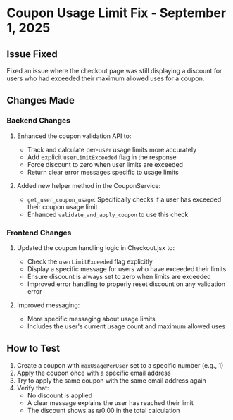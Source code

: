 # Coupon Usage Limit Fix - September 1, 2025

## Issue Fixed
Fixed an issue where the checkout page was still displaying a discount for users who had exceeded their maximum allowed uses for a coupon.

## Changes Made

### Backend Changes

1. Enhanced the coupon validation API to:
   - Track and calculate per-user usage limits more accurately
   - Add explicit `userLimitExceeded` flag in the response
   - Force discount to zero when user limits are exceeded
   - Return clear error messages specific to usage limits

2. Added new helper method in the CouponService:
   - `get_user_coupon_usage`: Specifically checks if a user has exceeded their coupon usage limit
   - Enhanced `validate_and_apply_coupon` to use this check

### Frontend Changes

1. Updated the coupon handling logic in Checkout.jsx to:
   - Check the `userLimitExceeded` flag explicitly
   - Display a specific message for users who have exceeded their limits
   - Ensure discount is always set to zero when limits are exceeded
   - Improved error handling to properly reset discount on any validation error

2. Improved messaging:
   - More specific messaging about usage limits
   - Includes the user's current usage count and maximum allowed uses

## How to Test

1. Create a coupon with `maxUsagePerUser` set to a specific number (e.g., 1)
2. Apply the coupon once with a specific email address
3. Try to apply the same coupon with the same email address again
4. Verify that:
   - No discount is applied
   - A clear message explains the user has reached their limit
   - The discount shows as ₪0.00 in the total calculation
